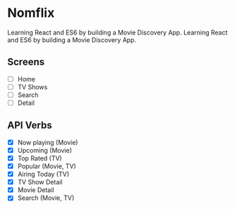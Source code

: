 # Nomflix

Learning React and ES6 by building a Movie Discovery App. Learning React and ES6 by building a Movie Discovery App.

## Screens

- [ ] Home
- [ ] TV Shows
- [ ] Search
- [ ] Detail

## API Verbs

- [x] Now playing (Movie)
- [x] Upcoming (Movie)
- [x] Top Rated (TV)
- [x] Popular (Movie, TV)
- [x] Airing Today (TV)
- [x] TV Show Detail
- [x] Movie Detail
- [x] Search (Movie, TV)
